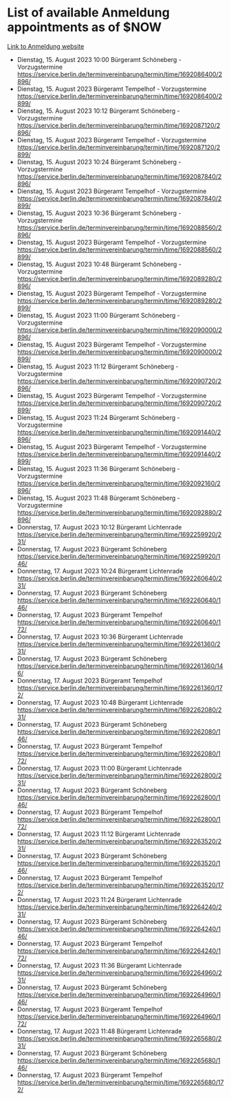 # List of available Anmeldung appointments as of $NOW
[Link to Anmeldung website](https://service.berlin.de/terminvereinbarung/termin/tag.php?termin=1&anliegen[]=120686&dienstleisterlist=122210,122217,327316,122219,327312,122227,327314,122231,327346,122243,327348,122254,122252,329742,122260,329745,122262,329748,122271,327278,122273,327274,122277,327276,330436,122280,327294,122282,327290,122284,327292,122291,327270,122285,327266,122286,327264,122296,327268,150230,329760,122297,327286,122294,327284,122312,329763,122314,329775,122304,327330,122311,327334,122309,327332,317869,122281,327352,122279,329772,122283,122276,327324,122274,327326,122267,329766,122246,327318,122251,327320,122257,327322,122208,327298,122226,327300&herkunft=http%3A%2F%2Fservice.berlin.de%2Fdienstleistung%2F120686%2F)
- Dienstag, 15. August 2023 10:00 Bürgeramt Schöneberg - Vorzugstermine https://service.berlin.de/terminvereinbarung/termin/time/1692086400/2896/
- Dienstag, 15. August 2023  Bürgeramt Tempelhof - Vorzugstermine https://service.berlin.de/terminvereinbarung/termin/time/1692086400/2899/
- Dienstag, 15. August 2023 10:12 Bürgeramt Schöneberg - Vorzugstermine https://service.berlin.de/terminvereinbarung/termin/time/1692087120/2896/
- Dienstag, 15. August 2023  Bürgeramt Tempelhof - Vorzugstermine https://service.berlin.de/terminvereinbarung/termin/time/1692087120/2899/
- Dienstag, 15. August 2023 10:24 Bürgeramt Schöneberg - Vorzugstermine https://service.berlin.de/terminvereinbarung/termin/time/1692087840/2896/
- Dienstag, 15. August 2023  Bürgeramt Tempelhof - Vorzugstermine https://service.berlin.de/terminvereinbarung/termin/time/1692087840/2899/
- Dienstag, 15. August 2023 10:36 Bürgeramt Schöneberg - Vorzugstermine https://service.berlin.de/terminvereinbarung/termin/time/1692088560/2896/
- Dienstag, 15. August 2023  Bürgeramt Tempelhof - Vorzugstermine https://service.berlin.de/terminvereinbarung/termin/time/1692088560/2899/
- Dienstag, 15. August 2023 10:48 Bürgeramt Schöneberg - Vorzugstermine https://service.berlin.de/terminvereinbarung/termin/time/1692089280/2896/
- Dienstag, 15. August 2023  Bürgeramt Tempelhof - Vorzugstermine https://service.berlin.de/terminvereinbarung/termin/time/1692089280/2899/
- Dienstag, 15. August 2023 11:00 Bürgeramt Schöneberg - Vorzugstermine https://service.berlin.de/terminvereinbarung/termin/time/1692090000/2896/
- Dienstag, 15. August 2023  Bürgeramt Tempelhof - Vorzugstermine https://service.berlin.de/terminvereinbarung/termin/time/1692090000/2899/
- Dienstag, 15. August 2023 11:12 Bürgeramt Schöneberg - Vorzugstermine https://service.berlin.de/terminvereinbarung/termin/time/1692090720/2896/
- Dienstag, 15. August 2023  Bürgeramt Tempelhof - Vorzugstermine https://service.berlin.de/terminvereinbarung/termin/time/1692090720/2899/
- Dienstag, 15. August 2023 11:24 Bürgeramt Schöneberg - Vorzugstermine https://service.berlin.de/terminvereinbarung/termin/time/1692091440/2896/
- Dienstag, 15. August 2023  Bürgeramt Tempelhof - Vorzugstermine https://service.berlin.de/terminvereinbarung/termin/time/1692091440/2899/
- Dienstag, 15. August 2023 11:36 Bürgeramt Schöneberg - Vorzugstermine https://service.berlin.de/terminvereinbarung/termin/time/1692092160/2896/
- Dienstag, 15. August 2023 11:48 Bürgeramt Schöneberg - Vorzugstermine https://service.berlin.de/terminvereinbarung/termin/time/1692092880/2896/
- Donnerstag, 17. August 2023 10:12 Bürgeramt Lichtenrade https://service.berlin.de/terminvereinbarung/termin/time/1692259920/231/
- Donnerstag, 17. August 2023  Bürgeramt Schöneberg https://service.berlin.de/terminvereinbarung/termin/time/1692259920/146/
- Donnerstag, 17. August 2023 10:24 Bürgeramt Lichtenrade https://service.berlin.de/terminvereinbarung/termin/time/1692260640/231/
- Donnerstag, 17. August 2023  Bürgeramt Schöneberg https://service.berlin.de/terminvereinbarung/termin/time/1692260640/146/
- Donnerstag, 17. August 2023  Bürgeramt Tempelhof https://service.berlin.de/terminvereinbarung/termin/time/1692260640/172/
- Donnerstag, 17. August 2023 10:36 Bürgeramt Lichtenrade https://service.berlin.de/terminvereinbarung/termin/time/1692261360/231/
- Donnerstag, 17. August 2023  Bürgeramt Schöneberg https://service.berlin.de/terminvereinbarung/termin/time/1692261360/146/
- Donnerstag, 17. August 2023  Bürgeramt Tempelhof https://service.berlin.de/terminvereinbarung/termin/time/1692261360/172/
- Donnerstag, 17. August 2023 10:48 Bürgeramt Lichtenrade https://service.berlin.de/terminvereinbarung/termin/time/1692262080/231/
- Donnerstag, 17. August 2023  Bürgeramt Schöneberg https://service.berlin.de/terminvereinbarung/termin/time/1692262080/146/
- Donnerstag, 17. August 2023  Bürgeramt Tempelhof https://service.berlin.de/terminvereinbarung/termin/time/1692262080/172/
- Donnerstag, 17. August 2023 11:00 Bürgeramt Lichtenrade https://service.berlin.de/terminvereinbarung/termin/time/1692262800/231/
- Donnerstag, 17. August 2023  Bürgeramt Schöneberg https://service.berlin.de/terminvereinbarung/termin/time/1692262800/146/
- Donnerstag, 17. August 2023  Bürgeramt Tempelhof https://service.berlin.de/terminvereinbarung/termin/time/1692262800/172/
- Donnerstag, 17. August 2023 11:12 Bürgeramt Lichtenrade https://service.berlin.de/terminvereinbarung/termin/time/1692263520/231/
- Donnerstag, 17. August 2023  Bürgeramt Schöneberg https://service.berlin.de/terminvereinbarung/termin/time/1692263520/146/
- Donnerstag, 17. August 2023  Bürgeramt Tempelhof https://service.berlin.de/terminvereinbarung/termin/time/1692263520/172/
- Donnerstag, 17. August 2023 11:24 Bürgeramt Lichtenrade https://service.berlin.de/terminvereinbarung/termin/time/1692264240/231/
- Donnerstag, 17. August 2023  Bürgeramt Schöneberg https://service.berlin.de/terminvereinbarung/termin/time/1692264240/146/
- Donnerstag, 17. August 2023  Bürgeramt Tempelhof https://service.berlin.de/terminvereinbarung/termin/time/1692264240/172/
- Donnerstag, 17. August 2023 11:36 Bürgeramt Lichtenrade https://service.berlin.de/terminvereinbarung/termin/time/1692264960/231/
- Donnerstag, 17. August 2023  Bürgeramt Schöneberg https://service.berlin.de/terminvereinbarung/termin/time/1692264960/146/
- Donnerstag, 17. August 2023  Bürgeramt Tempelhof https://service.berlin.de/terminvereinbarung/termin/time/1692264960/172/
- Donnerstag, 17. August 2023 11:48 Bürgeramt Lichtenrade https://service.berlin.de/terminvereinbarung/termin/time/1692265680/231/
- Donnerstag, 17. August 2023  Bürgeramt Schöneberg https://service.berlin.de/terminvereinbarung/termin/time/1692265680/146/
- Donnerstag, 17. August 2023  Bürgeramt Tempelhof https://service.berlin.de/terminvereinbarung/termin/time/1692265680/172/
